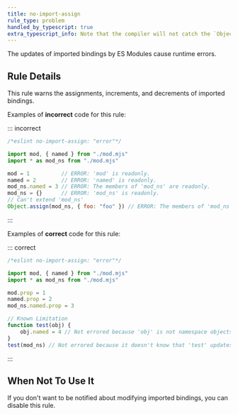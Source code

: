 ```yaml
---
title: no-import-assign
rule_type: problem
handled_by_typescript: true
extra_typescript_info: Note that the compiler will not catch the `Object.assign()` case. Thus, if you use `Object.assign()` in your codebase, this rule will still provide some value.
---
```


The updates of imported bindings by ES Modules cause runtime errors.

## Rule Details

This rule warns the assignments, increments, and decrements of imported bindings.

Examples of **incorrect** code for this rule:

::: incorrect

```js
/*eslint no-import-assign: "error"*/

import mod, { named } from "./mod.mjs"
import * as mod_ns from "./mod.mjs"

mod = 1          // ERROR: 'mod' is readonly.
named = 2        // ERROR: 'named' is readonly.
mod_ns.named = 3 // ERROR: The members of 'mod_ns' are readonly.
mod_ns = {}      // ERROR: 'mod_ns' is readonly.
// Can't extend 'mod_ns'
Object.assign(mod_ns, { foo: "foo" }) // ERROR: The members of 'mod_ns' are readonly.
```

:::

Examples of **correct** code for this rule:

::: correct

```js
/*eslint no-import-assign: "error"*/

import mod, { named } from "./mod.mjs"
import * as mod_ns from "./mod.mjs"

mod.prop = 1
named.prop = 2
mod_ns.named.prop = 3

// Known Limitation
function test(obj) {
    obj.named = 4 // Not errored because 'obj' is not namespace objects.
}
test(mod_ns) // Not errored because it doesn't know that 'test' updates the member of the argument.
```

:::

## When Not To Use It

If you don't want to be notified about modifying imported bindings, you can disable this rule.
